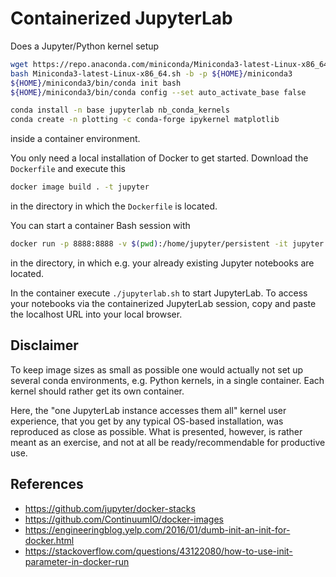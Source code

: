 # Containerized JupyterLab

Does a Jupyter/Python kernel setup

```bash
wget https://repo.anaconda.com/miniconda/Miniconda3-latest-Linux-x86_64.sh
bash Miniconda3-latest-Linux-x86_64.sh -b -p ${HOME}/miniconda3
${HOME}/miniconda3/bin/conda init bash
${HOME}/miniconda3/bin/conda config --set auto_activate_base false
```

```bash
conda install -n base jupyterlab nb_conda_kernels
conda create -n plotting -c conda-forge ipykernel matplotlib
```

inside a container environment.

You only need a local installation of Docker to get started. Download the `Dockerfile` and execute this

```bash
docker image build . -t jupyter
```

in the directory in which the `Dockerfile` is located.

You can start a container Bash session with

```bash
docker run -p 8888:8888 -v $(pwd):/home/jupyter/persistent -it jupyter /bin/bash
```

in the directory, in which e.g. your already existing Jupyter notebooks are located.

In the container execute `./jupyterlab.sh` to start JupyterLab. To access your notebooks via the containerized JupyterLab session, copy and paste the localhost URL into your local browser.

## Disclaimer

To keep image sizes as small as possible one would actually not set up several conda environments, e.g. Python kernels, in a single container. Each kernel should rather get its own container.

Here, the "one JupyterLab instance accesses them all" kernel user experience, that you get by any typical OS-based installation, was reproduced as close as possible. What is presented, however, is rather meant as an exercise, and not at all be ready/recommendable for productive use.

## References

* https://github.com/jupyter/docker-stacks
* https://github.com/ContinuumIO/docker-images
* https://engineeringblog.yelp.com/2016/01/dumb-init-an-init-for-docker.html
* https://stackoverflow.com/questions/43122080/how-to-use-init-parameter-in-docker-run
